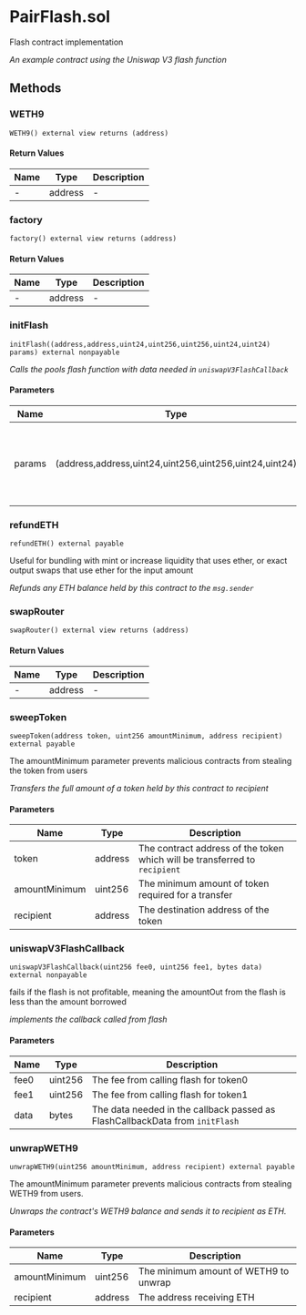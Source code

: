 
# PairFlash.sol

    
Flash contract implementation

    
*An example contract using the Uniswap V3 flash function*
## Methods
### WETH9
```solidity
WETH9() external view returns (address)
```

            

            
#### Return Values

| Name | Type | Description |
|---|---|---|
| - | address | - |

### factory
```solidity
factory() external view returns (address)
```

            

            
#### Return Values

| Name | Type | Description |
|---|---|---|
| - | address | - |

### initFlash
```solidity
initFlash((address,address,uint24,uint256,uint256,uint24,uint24) params) external nonpayable
```

            

            
*Calls the pools flash function with data needed in `uniswapV3FlashCallback`*
#### Parameters

| Name | Type | Description |
|---|---|---|
| params | (address,address,uint24,uint256,uint256,uint24,uint24) | The parameters necessary for flash and the callback, passed in as FlashParams |

### refundETH
```solidity
refundETH() external payable
```

            
Useful for bundling with mint or increase liquidity that uses ether, or exact output swaps that use ether for the input amount

            
*Refunds any ETH balance held by this contract to the `msg.sender`*
### swapRouter
```solidity
swapRouter() external view returns (address)
```

            

            
#### Return Values

| Name | Type | Description |
|---|---|---|
| - | address | - |

### sweepToken
```solidity
sweepToken(address token, uint256 amountMinimum, address recipient) external payable
```

            
The amountMinimum parameter prevents malicious contracts from stealing the token from users

            
*Transfers the full amount of a token held by this contract to recipient*
#### Parameters

| Name | Type | Description |
|---|---|---|
| token | address | The contract address of the token which will be transferred to `recipient` |
| amountMinimum | uint256 | The minimum amount of token required for a transfer |
| recipient | address | The destination address of the token |

### uniswapV3FlashCallback
```solidity
uniswapV3FlashCallback(uint256 fee0, uint256 fee1, bytes data) external nonpayable
```

            
fails if the flash is not profitable, meaning the amountOut from the flash is less than the amount borrowed

            
*implements the callback called from flash*
#### Parameters

| Name | Type | Description |
|---|---|---|
| fee0 | uint256 | The fee from calling flash for token0 |
| fee1 | uint256 | The fee from calling flash for token1 |
| data | bytes | The data needed in the callback passed as FlashCallbackData from `initFlash` |

### unwrapWETH9
```solidity
unwrapWETH9(uint256 amountMinimum, address recipient) external payable
```

            
The amountMinimum parameter prevents malicious contracts from stealing WETH9 from users.

            
*Unwraps the contract's WETH9 balance and sends it to recipient as ETH.*
#### Parameters

| Name | Type | Description |
|---|---|---|
| amountMinimum | uint256 | The minimum amount of WETH9 to unwrap |
| recipient | address | The address receiving ETH |


